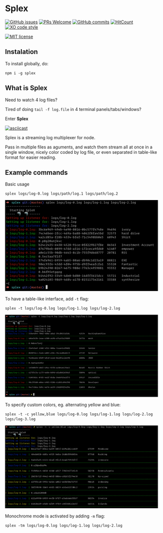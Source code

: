 # Splex

[![GitHub issues](https://img.shields.io/github/issues/Naereen/StrapDown.js.svg)](https://GitHub.com/Naereen/StrapDown.js/issues/)
[![PRs Welcome](https://img.shields.io/badge/PRs-welcome-brightgreen.svg?style=flat-square)](http://makeapullrequest.com)
[![GitHub commits](https://img.shields.io/github/commits-since/kodi/splex/v1.0.1.svg)](https://github.com/kodi/splex/commit/)
[![HitCount](http://hits.dwyl.io/kodi/splex.svg)](http://hits.dwyl.io/kodi/splex)
[![XO code style](https://img.shields.io/badge/code_style-XO-5ed9c7.svg)](https://github.com/xojs/xo)


[![MIT license](https://img.shields.io/badge/License-MIT-blue.svg)](https://lbesson.mit-license.org/)

## Instalation

To install globally, do:
```
npm i -g splex
```

## What is Splex
Need to watch 4 log files?

Tired of doing `tail -f log.file` in 4 terminal panels/tabs/windows?

Enter **Splex**

[![asciicast](https://asciinema.org/a/264129.svg)](https://asciinema.org/a/264129)

Splex is a streaming log multiplexer for node.

Pass in multiple files as aguments, and watch them stream all at once in a single window, nicely color coded by log file, or even separated in table-like format for easier reading.


## Example commands

Basic usage

```
splex logs/log-0.log logs/path/log.1 logs/path/log.2
```
![custom colors](img/basic.png)

To have a table-like interface, add `-t` flag:

```
splex -t logs/log-0.log logs/log-1.log logs/log-2.log
```
![custom colors](img/table.png)

To specify custom colors, eg. alternating yellow and blue:
```
splex -t -c yellow,blue logs/log-0.log logs/log-1.log logs/log-2.log logs/log-3.log
```

![custom colors](img/custom_colors.png)


Monochrome mode is activated by adding `-m`  flag:

```
splex -tm logs/log-0.log logs/log-1.log logs/log-2.log
```
